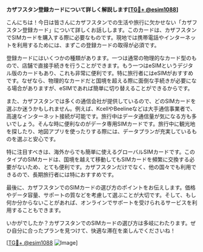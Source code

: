 **カザフスタン登録カードについて詳しく解説します[[TG💪+ @esim1088](https://t.me/s/esim1088)]**

こんにちは！今日は皆さんにカザフスタンでの生活や旅行に欠かせない「カザフスタン登録カード」について詳しくお話しします。このカードは、カザフスタンでSIMカードを購入する際に必要なものです。現地では携帯電話やインターネットを利用するためには、まずこの登録カードの取得が必須です。

登録カードにはいくつかの種類があります。一つは通常の物理的なカード型のもので、店舗で直接手続きを行うことができます。もう一つはeSIMというデジタル版のカードもあり、これも非常に便利です。特に旅行者にはeSIMがおすすめです。なぜなら、物理的なカードだと国境を超える際に面倒な手続きが必要になる場合がありますが、eSIMであれば簡単に切り替えることができるからです。

また、カザフスタンでは多くの通信会社が提供しているので、どのSIMカードを選ぶか迷うかもしれません。例えば、KcellやBeelineなどは大手通信事業者で、高速なインターネット接続が可能です。旅行中はデータ通信量が気になる方も多いでしょう。そんな時に便利なのがデータ専用SIMカードです。旅行中に観光地を探したり、地図アプリを使ったりする際には、データプランが充実しているものを選ぶと安心です。

特に注目すべきは、海外からでも簡単に使えるグローバルSIMカードです。このタイプのSIMカードは、国境を越えて移動してもSIMカードを頻繁に交換する必要がないため、とても便利です。カザフスタンだけでなく、他の国々でも利用できるので、長期旅行者には特におすすめです。

最後に、カザフスタンでのSIMカードの選び方のポイントをお伝えします。価格やデータ容量、サポートの質などを考慮して選ぶことが大切です。そして、もし何か分からないことがあれば、オンラインでサポートを受けられるサービスを利用することもできます。

いかがでしたか？カザフスタンでのSIMカードの選び方は多岐にわたります。ぜひ自分に合ったプランを見つけて、快適な滞在を楽しんでくださいね！

[[TG💪+ @esim1088](https://t.me/s/esim1088) ![Image](https://i.postimg.cc/Y0z9fWf4/image.png)]